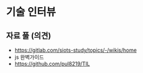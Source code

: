 # 기술 인터뷰

## 자료 풀 (의견)
* https://gitlab.com/siots-study/topics/-/wikis/home
* js 완벽가이드
* https://github.com/pul8219/TIL
